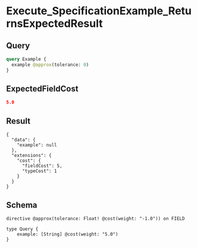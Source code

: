 # Execute_SpecificationExample_ReturnsExpectedResult

## Query

```graphql
query Example {
  example @approx(tolerance: 0)
}
```

## ExpectedFieldCost

```json
5.0
```

## Result

```text
{
  "data": {
    "example": null
  },
  "extensions": {
    "cost": {
      "fieldCost": 5,
      "typeCost": 1
    }
  }
}
```

## Schema

```text
directive @approx(tolerance: Float! @cost(weight: "-1.0")) on FIELD

type Query {
    example: [String] @cost(weight: "5.0")
}
```

